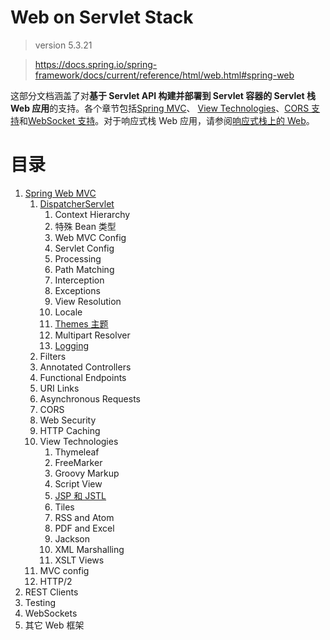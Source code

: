 # Web on Servlet Stack

> version 5.3.21

> https://docs.spring.io/spring-framework/docs/current/reference/html/web.html#spring-web

这部分文档涵盖了对**基于 Servlet API 构建并部署到 Servlet 容器的 Servlet 栈 Web 应用**的支持。各个章节包括[Spring MVC](https://docs.spring.io/spring-framework/docs/current/reference/html/web.html#mvc)、 [View Technologies](https://docs.spring.io/spring-framework/docs/current/reference/html/web.html#mvc-view)、[CORS 支持](https://docs.spring.io/spring-framework/docs/current/reference/html/web.html#mvc-cors)和[WebSocket 支持](https://docs.spring.io/spring-framework/docs/current/reference/html/web.html#websocket)。对于响应式栈 Web 应用，请参阅[响应式栈上的 Web](https://docs.spring.io/spring-framework/docs/current/reference/html/web-reactive.html#spring-web-reactive)。

# 目录

1. [Spring Web MVC](编程语言/Java/Javalang/Spring生态系统/projects/Spring-Framework/web-mvc.md)
   1. [DispatcherServlet](编程语言/Java/Javalang/Spring生态系统/projects/Spring-Framework/web-mvc-servlet.md)
      1. Context Hierarchy
      2. 特殊 Bean 类型
      3. Web MVC Config
      4. Servlet Config
      5. Processing
      6. Path Matching
      7. Interception
      8. Exceptions
      9. View Resolution
      10. Locale
      11. [Themes 主题](编程语言/Java/Javalang/Spring生态系统/projects/Spring-Framework/web-mvc-themeresolver.md)
      12. Multipart Resolver
      13. [Logging](编程语言/Java/Javalang/Spring生态系统/projects/Spring-Framework/web-mvc-logging.md)
   2. Filters
   3. Annotated Controllers
   4. Functional Endpoints
   5. URI Links
   6. Asynchronous Requests
   7. CORS
   8. Web Security
   9. HTTP Caching
   10. View Technologies
       1. Thymeleaf
       2. FreeMarker
       3. Groovy Markup
       4. Script View
       5. [JSP 和 JSTL](编程语言/Java/Javalang/Spring生态系统/projects/Spring-Framework/web-mvc-view-jsp.md)
       6. Tiles
       7. RSS and Atom
       8. PDF and Excel
       9. Jackson
       10. XML Marshalling
       11. XSLT Views
   11. MVC config
   12. HTTP/2
2. REST Clients
3. Testing
4. WebSockets
5. 其它 Web 框架

